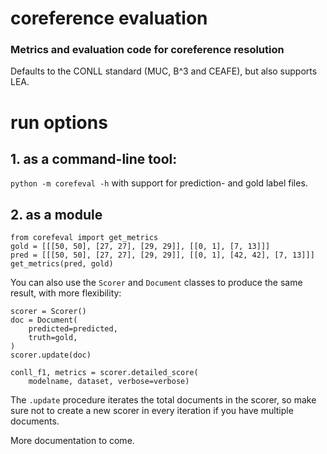 # coreference evaluation
### Metrics and evaluation code for coreference resolution
Defaults to the CONLL standard (MUC, B^3 and CEAFE), but also supports LEA.

# run options
## 1. as a command-line tool:
`python -m corefeval -h`
with support for prediction- and gold label files.

## 2. as a module
```
from corefeval import get_metrics
gold = [[[50, 50], [27, 27], [29, 29]], [[0, 1], [7, 13]]]
pred = [[[50, 50], [27, 27], [29, 29]], [[0, 1], [42, 42], [7, 13]]]
get_metrics(pred, gold)
```

You can also use the `Scorer` and `Document` classes to produce the same result, with more flexibility:
```
scorer = Scorer()
doc = Document(
    predicted=predicted,
    truth=gold,
)
scorer.update(doc)

conll_f1, metrics = scorer.detailed_score(
    modelname, dataset, verbose=verbose)
```

The `.update` procedure iterates the total documents in the scorer, so make sure not to create a new scorer in every iteration if you have multiple documents.

More documentation to come.

